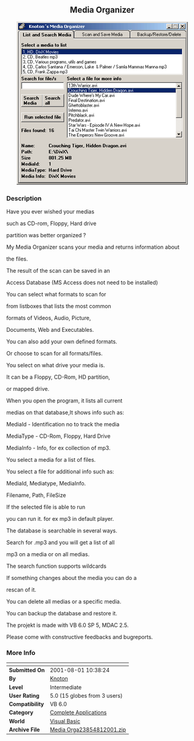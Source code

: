 ﻿<div align="center">

## Media Organizer

<img src="PIC200181446137364.gif">
</div>

### Description

Have you ever wished your medias

such as CD-rom, Floppy, Hard drive

partition was better organized ?

My Media Organizer scans your media and returns information about

the files.

The result of the scan can be saved in an

Access Database (MS Access does not need to be installed)<br>

You can select what formats to scan for

from listboxes that lists the most common

formats of Videos, Audio, Picture,

Documents, Web and Executables.

You can also add your own defined formats.

Or choose to scan for all formats/files.<br>

You select on what drive your media is.

It can be a Floppy, CD-Rom, HD partition,

or mapped drive.<br>

When you open the program, it lists all current

medias on that database,It shows info such as:<br>

MediaId - Identification no to track the media<br>

MediaType - CD-Rom, Floppy, Hard Drive<br>

MediaInfo - Info, for ex collection of mp3.<br>

You select a media for a list of files.<br>

You select a file for additional info such as:<br>

MediaId, Mediatype, MediaInfo.<br>

Filename, Path, FileSize<br>

If the selected file is able to run

you can run it. for ex mp3 in default player.<br>

The database is searchable in several ways.

Search for .mp3 and you will get a list of all

mp3 on a media or on all medias.

The search function supports wildcards<br>

If something changes about the media you can do a

rescan of it.<br>

You can delete all medias or a specific media.<br>

You can backup the database and restore it.<br>

The projekt is made with VB 6.0 SP 5, MDAC 2.5.<br>

Please come with constructive feedbacks and bugreports.<br>
 
### More Info
 


<span>             |<span>
---                |---
**Submitted On**   |2001-08-01 10:38:24
**By**             |[Knoton](https://github.com/Planet-Source-Code/PSCIndex/blob/master/ByAuthor/knoton.md)
**Level**          |Intermediate
**User Rating**    |5.0 (15 globes from 3 users)
**Compatibility**  |VB 6\.0
**Category**       |[Complete Applications](https://github.com/Planet-Source-Code/PSCIndex/blob/master/ByCategory/complete-applications__1-27.md)
**World**          |[Visual Basic](https://github.com/Planet-Source-Code/PSCIndex/blob/master/ByWorld/visual-basic.md)
**Archive File**   |[Media Orga23854812001\.zip](https://github.com/Planet-Source-Code/knoton-media-organizer__1-25711/archive/master.zip)








